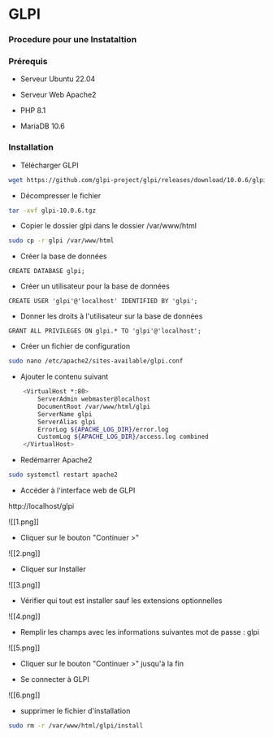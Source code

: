 # GLPI

### Procedure pour une Instataltion

  

### Prérequis

  

   * Serveur Ubuntu 22.04

   * Serveur Web Apache2

   * PHP 8.1

   * MariaDB 10.6

  

### Installation

  

   * Télécharger GLPI

```bash
wget https://github.com/glpi-project/glpi/releases/download/10.0.6/glpi-10.0.6.tgz%
```

   * Décompresser le fichier

```bash
tar -xvf glpi-10.0.6.tgz
```

   * Copier le dossier glpi dans le dossier /var/www/html

```bash
sudo cp -r glpi /var/www/html
```

   * Créer la base de données
  
```mysql
CREATE DATABASE glpi;
```

   * Créer un utilisateur pour la base de données
   
```mysql
CREATE USER 'glpi'@'localhost' IDENTIFIED BY 'glpi';
```

   * Donner les droits à l'utilisateur sur la base de données

```mysql
GRANT ALL PRIVILEGES ON glpi.* TO 'glpi'@'localhost';
```

   * Créer un fichier de configuration

```bash
sudo nano /etc/apache2/sites-available/glpi.conf
```

   * Ajouter le contenu suivant

```bash
    <VirtualHost *:80>
        ServerAdmin webmaster@localhost
        DocumentRoot /var/www/html/glpi
        ServerName glpi
        ServerAlias glpi
        ErrorLog ${APACHE_LOG_DIR}/error.log
        CustomLog ${APACHE_LOG_DIR}/access.log combined
    </VirtualHost>
```

   * Redémarrer Apache2

```bash
sudo systemctl restart apache2
```

   * Accéder à l'interface web de GLPI

   http://localhost/glpi


![[1.png]]

   * Cliquer sur le bouton "Continuer >"

   ![[2.png]]

   * Cliquer sur Installer

![[3.png]]

   * Vérifier qui tout est installer sauf les extensions optionnelles

![[4.png]]

   * Remplir les champs avec les informations suivantes mot de passe : glpi

![[5.png]]

   * Cliquer sur le bouton "Continuer >" jusqu'à la fin

   * Se connecter à GLPI

![[6.png]]

   * supprimer le fichier d'installation

```bash
sudo rm -r /var/www/html/glpi/install
```
